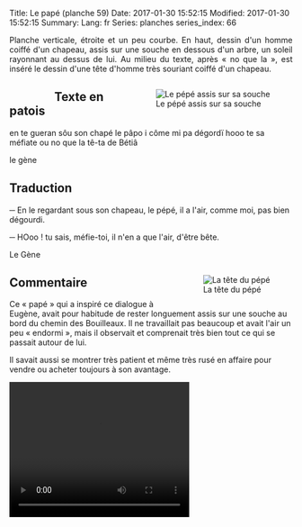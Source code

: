 Title: Le papé (planche 59)
Date: 2017-01-30 15:52:15
Modified: 2017-01-30 15:52:15
Summary: 
Lang: fr
Series: planches
series_index: 66

<p style="text-align:justify;">Planche verticale, étroite et un peu
courbe. En haut, dessin d'un homme coiffé d'un chapeau, assis sur une
souche en dessous d'un arbre, un soleil rayonnant au dessus de lui. Au
milieu du texte, après « no que la », est inséré le dessin d'une tête
d'homme très souriant coiffé d'un chapeau.</p>

<figure class="image-block" style="float: right;">
  <img alt="Le pépé assis sur sa souche" src="{static}/images/planche_59_dessin_haut.png">
  <figcaption style="max-width: 315px">Le pépé assis sur sa souche</figcaption>
</figure>

<figure class="image-block" style="float: left;">
  <img alt="" src="{static}/images/planche_59-2.png">
  <figcaption style="max-width: 183px"></figcaption>
</figure>

## Texte en patois

en te gueran sôu son chapé le pâpo i côme mi pa dégordï hooo te sa
méfiate ou no que la tê-ta de Bétiâ

le gène

## Traduction

─ En le regardant sous son chapeau, le pépé, il a l'air, comme moi,
  pas bien dégourdi.

─ HOoo ! tu sais, méfie-toi, il n'en a que l'air, d'être bête.

Le Gène

<figure class="image-block" style="float: right;">
  <img alt="La tête du pépé" src="{static}/images/planche_59_dessin_bas.png">
  <figcaption style="max-width: 350px">La tête du pépé</figcaption>
</figure>

## Commentaire

Ce « papé » qui a inspiré ce dialogue à Eugène, avait pour habitude de
rester longuement assis sur une souche au bord du chemin des
Bouilleaux. Il ne travaillait pas beaucoup et avait l'air un peu
« endormi », mais il observait et comprenait très bien tout ce qui se
passait autour de lui.

Il savait aussi se montrer très patient et même très rusé en affaire
pour vendre ou acheter toujours à son avantage.


<video width="320" height="240" controls>
  <source src="https://d1njpgd0ygatdn.cloudfront.net/video_59.mp4" type="video/mp4">
</video>

